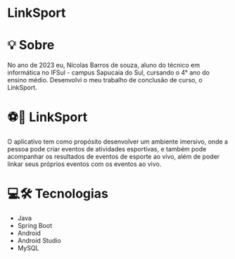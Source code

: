 # LinkSport

# 💡 Sobre
No ano de 2023 eu, Nícolas Barros de souza, aluno do técnico em informática no IFSul - campus Sapucaia do Sul, cursando o 4° ano do ensino médio. Desenvolvi o meu trabalho de conclusão de curso, o LinkSport.

# ⚽📲 LinkSport
O aplicativo tem como propósito desenvolver um ambiente imersivo, onde a pessoa pode criar eventos de atividades esportivas, e também pode acompanhar os resultados de eventos de esporte ao vivo, além de poder linkar seus próprios eventos com os eventos ao vivo.

# 💻🛠 Tecnologias
<!--ts-->
   * Java
   * Spring Boot
   * Android
   * Android Studio
   * MySQL
<!--te-->
